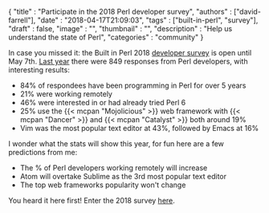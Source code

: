 
  {
    "title"       : "Participate in the 2018 Perl developer survey",
    "authors"     : ["david-farrell"],
    "date"        : "2018-04-17T21:09:03",
    "tags"        : ["built-in-perl", "survey"],
    "draft"       : false,
    "image"       : "",
    "thumbnail"   : "",
    "description" : "Help us understand the state of Perl",
    "categories"  : "community"
  }

In case you missed it: the Built in Perl 2018 [developer survey](http://blog.builtinperl.com/post/perl-developer-survey-2018) is open until May 7th. [Last year](http://blog.builtinperl.com/post/perl-developer-survey-2017-results---part-1) there were 849 responses from Perl developers, with interesting results:

* 84% of respondees have been programming in Perl for over 5 years
* 21% were working remotely
* 46% were interested in or had already tried Perl 6
* 25% use the {{< mcpan "Mojolicious" >}} web framework with {{< mcpan "Dancer" >}} and {{< mcpan "Catalyst" >}} both around 19%
* Vim was the most popular text editor at 43%, followed by Emacs at 16%

I wonder what the stats will show this year, for fun here are a few predictions from me:

* The % of Perl developers working remotely will increase
* Atom will overtake Sublime as the 3rd most popular text editor
* The top web frameworks popularity won't change

You heard it here first! Enter the 2018 survey [here](https://s.surveyplanet.com/rySFjbZiG).
